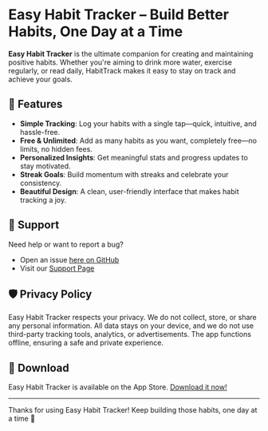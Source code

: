 # Easy Habit Tracker – Build Better Habits, One Day at a Time

**Easy Habit Tracker** is the ultimate companion for creating and maintaining positive habits. Whether you're aiming to drink more water, exercise regularly, or read daily, HabitTrack makes it easy to stay on track and achieve your goals.

## 🌟 Features

- **Simple Tracking**: Log your habits with a single tap—quick, intuitive, and hassle-free.
- **Free & Unlimited**: Add as many habits as you want, completely free—no limits, no hidden fees.
- **Personalized Insights**: Get meaningful stats and progress updates to stay motivated.
- **Streak Goals**: Build momentum with streaks and celebrate your consistency.
- **Beautiful Design**: A clean, user-friendly interface that makes habit tracking a joy.

## 🙋 Support

Need help or want to report a bug?

- Open an issue [here on GitHub](https://github.com/ç/Easy-Habit-Tracker/issues)
- Visit our [Support Page](https://othmane-zizi-pro.github.io/Easy-Habit-Tracker/)

## 🛡️ Privacy Policy

Easy Habit Tracker respects your privacy. We do not collect, store, or share any personal information. All data stays on your device, and we do not use third-party tracking tools, analytics, or advertisements. The app functions offline, ensuring a safe and private experience.


## 📱 Download

Easy Habit Tracker is available on the App Store. [Download it now!](#)

---

Thanks for using Easy Habit Tracker! Keep building those habits, one day at a time 💪
